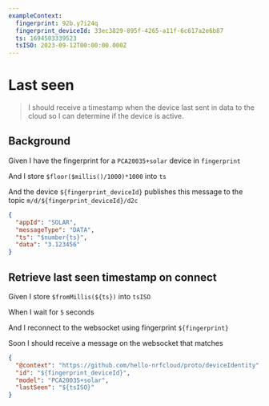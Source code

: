 ```yaml
---
exampleContext:
  fingerprint: 92b.y7i24q
  fingerprint_deviceId: 33ec3829-895f-4265-a11f-6c617a2e6b87
  ts: 1694503339523
  tsISO: 2023-09-12T00:00:00.000Z
---
```


# Last seen

> I should receive a timestamp when the device last sent in data to the cloud so
> I can determine if the device is active.

## Background

Given I have the fingerprint for a `PCA20035+solar` device in `fingerprint`

<!-- The device sends in data to the cloud -->

And I store `$floor($millis()/1000)*1000` into `ts`

And the device `${fingerprint_deviceId}` publishes this message to the topic
`m/d/${fingerprint_deviceId}/d2c`

```json
{
  "appId": "SOLAR",
  "messageType": "DATA",
  "ts": "$number{ts}",
  "data": "3.123456"
}
```

## Retrieve last seen timestamp on connect

Given I store `$fromMillis(${ts})` into `tsISO`

When I wait for `5` seconds

And I reconnect to the websocket using fingerprint `${fingerprint}`

Soon I should receive a message on the websocket that matches

```json
{
  "@context": "https://github.com/hello-nrfcloud/proto/deviceIdentity",
  "id": "${fingerprint_deviceId}",
  "model": "PCA20035+solar",
  "lastSeen": "${tsISO}"
}
```
